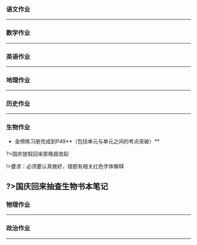 ### 语文作业 ###

-----
### 数学作业 ###

-----
### 英语作业 ###

-----
### 地理作业 ###

-----
### 历史作业 ###

-----
### 生物作业 ###
* 金榜练习册完成到P49**（包括单元与单元之间的考点突破）**

?>国庆放假回来那晚就收起

!>要求：必须要认真做好，错题有相关红色字体解释

?>国庆回来抽查生物书本笔记
-----
### 物理作业 ###

-----
### 政治作业 ###

-----
